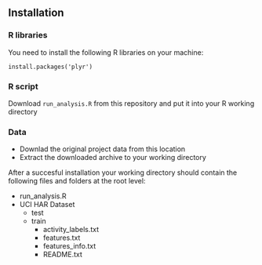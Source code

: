 
## Installation

### R libraries

You need to install the following R libraries on your machine:

    install.packages('plyr')

### R script

Download `run_analysis.R` from this repository and put it into your R working directory

### Data

* Downlad the original project data from this location
* Extract the downloaded archive to your working directory

After a succesful installation your working directory should contain the following files and folders at the root level:

* run_analysis.R
* UCI HAR Dataset
  * test
  * train
    * activity_labels.txt
    * features.txt
    * features_info.txt
    * README.txt